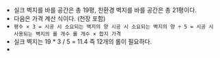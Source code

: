 - 실크 벽지를 바를 공간은 총 19평, 친환경 벽지를 바를 공간은 총 21평이다.
- 다음은 가격 계산 식이다. (천장 포함)
- `` 평수 × 3 = 시공 시 소요되는 벽지의 양
시공 시 소요되는 벽지의 양 ÷ 5 = 시공 시 사용되는 벽지의 롤 개수
롤 개수 × 합지 가격 ``
- 실크 벽지는 19 * 3 / 5 = 11.4 즉 12개의 롤이 필요하다.
- 
